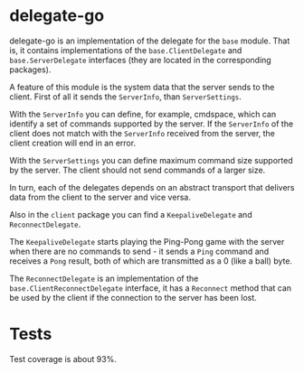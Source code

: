 # delegate-go
delegate-go is an implementation of the delegate for the `base` module. That is, 
it contains implementations of the `base.ClientDelegate` and 
`base.ServerDelegate` interfaces (they are located in the corresponding 
packages).

A feature of this module is the system data that the server sends to the client.
First of all it sends the `ServerInfo`, than `ServerSettings`.

With the `ServerInfo` you can define, for example, cmdspace, which can identify 
a set of commands supported by the server. If the `ServerInfo` of the client 
does not match with the `ServerInfo` received from the server, the client 
creation will end in an error.

With the `ServerSettings` you can define maximum command size supported by the 
server. The client should not send commands of a larger size.

In turn, each of the delegates depends on an abstract transport that delivers 
data from the client to the server and vice versa.

Also in the `client` package you can find a `KeepaliveDelegate` and 
`ReconnectDelegate`.

The `KeepaliveDelegate` starts playing the Ping-Pong game with the server when 
there are no commands to send - it sends a `Ping` command and receives a `Pong` 
result, both of which are transmitted as a 0 (like a ball) byte.

The `ReconnectDelegate` is an implementation of the `base.ClientReconnectDelegate`
interface, it has a `Reconnect` method that can be used by the client if the 
connection to the server has been lost.

# Tests
Test coverage is about 93%.